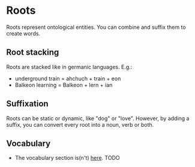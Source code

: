 # Roots
Roots represent ontological entities. You can combine and suffix them to create words.

## Root stacking
Roots are stacked like in germanic languages. E.g.:
- underground train = ahchuch + train + eon
- Balkeon learning = Balkeon + lern + ian

## Suffixation
Roots can be static or dynamic, like "dog" or "love". However, by adding a suffix, you can convert every root into a noun, verb or both.

## Vocabulary
- The vocabulary section is(n't) [here](https://youtu.be/dQw4w9WgXcQ). TODO
